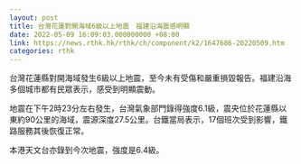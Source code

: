 ```yaml
---
layout: post
title: 台灣花蓮對開海域6級以上地震　福建沿海震感明顯
date: 2022-05-09 16:09:03.000000000 +08:00
link: https://news.rthk.hk/rthk/ch/component/k2/1647686-20220509.htm
categories: rthk
---
```


台灣花蓮縣對開海域發生6級以上地震，至今未有受傷和嚴重損毀報告。福建沿海多個城市都有民眾表示，感受到明顯震動。

地震在下午2時23分左右發生，台灣氣象部門錄得強度6.1級，震央位於花蓮縣以東約90公里的海域，震源深度27.5公里。台鐵當局表示，17個班次受到影響，鐵路服務其後恢復正常。

本港天文台亦錄到今次地震，強度是6.4級。
